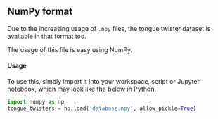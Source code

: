 ## NumPy format
Due to the increasing usage of `.npy` files, the tongue twister dataset is available in that format too.
                               
The usage of this file is easy using NumPy.       
#### Usage
To use this, simply import it into your workspace, script or Jupyter notebook, which may look like the below in Python.
```py
import numpy as np
tongue_twisters = np.load('database.npy', allow_pickle=True)
```

